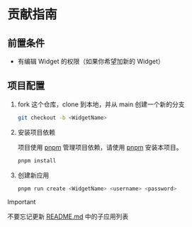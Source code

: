 # 贡献指南

## 前置条件

- 有编辑 Widget 的权限（如果你希望加新的 Widget）

## 项目配置

1. fork 这个仓库，clone 到本地，并从 main 创建一个新的分支

   ```bash
   git checkout -b <WidgetName>
   ```

2. 安装项目依赖

   项目使用 [pnpm](https://pnpm.io/) 管理项目依赖，请使用 [pnpm](https://pnpm.io/) 安装本项目。

   ```bash
   pnpm install
   ```

3. 创建新应用

   ```bash
   pnpm run create <WidgetName> <username> <password>
   ```

> [!IMPORTANT]  
> 不要忘记更新 [README.md](README.md) 中的子应用列表
